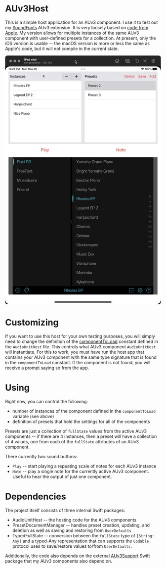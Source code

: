 # AUv3Host

This is a simple host application for an AUv3 component. I use it to test out my 
[SoundFonts](https://github.com/bradhowes/SoundFonts) AUv3 extension. 
It is very
loosely based on [code from Apple](https://developer.apple.com/documentation/audiotoolbox/audio_unit_v3_plug-ins/incorporating_audio_effects_and_instruments).
My version allows for multiple instances of the same AUv3 component with user-defined presets for a collection. At
present, only the iOS version is usable -- the macOS version is more or less the same as Apple's code, but it will not
compile in the current state.

![](app.png)

# Customizing

If you want to use this host for your own testing purposes, you will simply need to change the definition of the
[componentToLoad](https://github.com/bradhowes/AUv3Host/blob/main/Packages/Sources/AudioUnitHost/AudioUnitHost.swift#L11) 
constant defined in the `AudioUnitHost` file. This controls what AUv3 component `AudioUnitHost` will instantiate. For 
this to work, you must have run the host app that contains your AUv3 component with the same type signature that is
found in the `componentToLoad` constant. If the component is not found, you will receive a prompt saying so from the 
app.

# Using

Right now, you can control the following:

* number of instances of the component defined in the `componentToLoad` variable (see above)
* definition of presets that hold the settings for all of the components

Presets are just a collection of `fullState` values from the active AUv3 components -- if there are 4 instances, then a
preset will have a collection of 4 values, one from each of the `fullState` attributes of an AUv3 component.

There currently two sound buttons:

* `Play` -- start playing a repeating scale of notes for each AUv3 instance
* `Note` -- play a single note for the currently active AUv3 component. Useful to hear the output of just one component.

# Dependencies

The project itself consists of three internal Swift packages:

* AudioUnitHost -- the hosting code for the AUv3 components
* PresetDocumentManager -- handles preset creation, updating, and deletion as well as saving and restoring from 
`UserDefaults`
* TypedFullState -- conversion between the `fullState` type of `[String: Any]` and a typed-Any representation that can
supports the `Codable` protocol uses to save/restore values to/from `UserDefaults`.

Additionally, the code also depends on the external [AUv3Support](https://github.com/bradhowes/AUv3Support) Swift
package that my AUv3 components also depend on.

